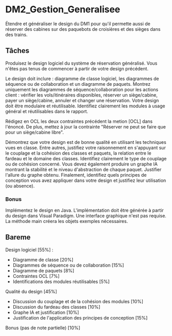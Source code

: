 # DM2_Gestion_Generalisee
Étendre et généraliser le design du DM1 pour qu'il permette aussi de réserver des cabines sur des paquebots de croisières et des sièges dans des trains.

## Tâches
Produisez le design logiciel du système de réservation généralisé. Vous n'êtes pas tenus de commencer à partir de votre design précédent. 

Le design doit inclure : diagramme de classe logiciel, les diagrammes de séquence ou de collaboration et un diagramme de paquets. Montrez uniquement les diagrammes de séquence/collaboration pour les actions client : vérifier les vols/itinéraires disponibles, réserver un siège/cabine, payer un siège/cabine, annuler et changer une réservation. Votre design doit être modulaire et réutilisable. Identifiez clairement les modules à usage général et réutilisables dans le rapport.

Rédigez en OCL les deux contraintes précédent la metion [OCL] dans l'énoncé. De plus, mettez à jour la contrainte "Réserver ne peut se faire que pour un siège/cabine libre".

Démontrez que votre design est de bonne qualité en utilisant les techniques vues en classe. Entre autres, justifiez votre raisonnement en s'appuyant sur le couplage et la cohésion des classes et paquets, la relation entre le fardeau et le domaine des classes. Identifiez clairement le type de couplage ou de cohésion concerné. Vous devez également produire un graphe IA montrant la stabilité et le niveau d'abstraction de chaque paquet. Justifier l'allure du graphe obtenu. Finalement, identifiez quels principes de conception vous avez appliquer dans votre design et justifiez leur utilisation (ou absence).

### Bonus
Implémentez le design en Java. L'implémentation doit être générée à partir du design dans Visual Paradigm. Une interface graphique n'est pas requise. La méthode main créera les objets exemples nécessaires.

## Bareme
Design logiciel [55%] :
* Diagramme de classe [20%]
* Diagrammes de séquence ou de collaboration [15%]
* Diagramme de paquets [8%]
* Contraintes OCL [7%]
* Identifications des modules réutilisables [5%]

Qualité du design [45%]
* Discussion du couplage et de la cohésion des modules [10%]
* Discussion du fardeau des classes [10%]
* Graphe IA et justification [10%]
* Justification de l'application des principes de conception [15%]

Bonus (pas de note partielle) [10%]
